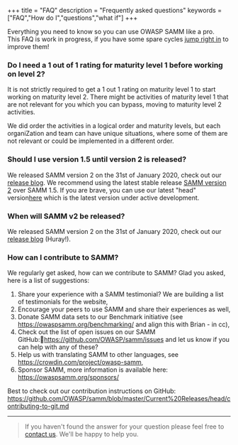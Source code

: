 +++
title = "FAQ"
description = "Frequently asked questions"
keywords = ["FAQ","How do I","questions","what if"]
+++

Everything you need to know so you can use OWASP SAMM like a pro.<br>
This FAQ is work in progress, if you have some spare cycles [jump right in](https://github.com/OWASP/samm/blob/master/Current%20Releases/head/contributing-to-git.md) to improve them!


### Do I need a 1 out of 1 rating for maturity level 1 before working on level 2?

It is not strictly required to get a 1 out 1 rating on maturity level 1 to start working on maturity level 2.
There might be activities of maturity level 1 that are not relevant for you which you can bypass, moving to maturity level 2 activities.

We did order the activities in a logical order and maturity levels, but each organiZation and team can have unique situations, where some of them are not relevant or could be implemented in a different order.

### Should I use version 1.5 until version 2 is released?

We released SAMM version 2 on the 31st of January 2020, check out our [release blog](https://owaspsamm.org/blog/2020/01/31/samm2-release/). We recommend using the latest stable release [SAMM version 2](https://owaspsamm.org/model/) over SAMM 1.5.
If you are brave, you can use our latest "head" version[here](http://owaspsamm.org/head/introduction/) which is the latest version under active development.

### When will SAMM v2 be released?

We released SAMM version 2 on the 31st of January 2020, check out our [release blog](https://owaspsamm.org/blog/2020/01/31/samm2-release/) (Huray!).

### How can I contribute to SAMM?
We regularly get asked, how can we contribute to SAMM?
Glad you asked, here is a list of suggestions:

1. Share your experience with a SAMM testimonial? We are building a list of testimonials for the website,
2. Encourage your peers to use SAMM and share their experiences as well,
3. Donate SAMM data sets to our Benchmark initiative (see https://owaspsamm.org/benchmarking/ and align this with Brian - in cc),
4. Check out the list of open issues on our SAMM GitHub:https://github.com/OWASP/samm/issues
and let us know if you can help with any of these?
5. Help us with translating SAMM to other languages, see https://crowdin.com/project/owasp-samm,
6. Sponsor SAMM, more information is available here: https://owaspsamm.org/sponsors/

Best to check out our contribution instructions on GitHub:
https://github.com/OWASP/samm/blob/master/Current%20Releases/head/contributing-to-git.md





---

> If you haven't found the answer for your question please feel free to [contact us](/contact). We'll be happy to help you.
